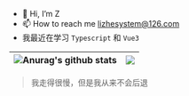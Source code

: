 - 👋 Hi, I’m Z
- 📫 How to reach me lizhesystem@126.com
- 我最近在学习 `Typescript` 和 `Vue3`

<!---
lizhesystem/lizhesystem is a ✨ special ✨ repository because its `README.md` (this file) appears on your GitHub profile.
You can click the Preview link to take a look at your changes.
--->


| <img align="center" src="https://github-readme-stats.vercel.app/api?username=lizhesystem&show_icons=true&include_all_commits=true&theme=buefy&hide_border=true" alt="Anurag's github stats" /> | <img align="center" src="https://github-readme-stats.vercel.app/api/top-langs/?username=lizhesystem&layout=compact&theme=buefy&hide_border=true" /> |
| ------------- | ------------- |

> 我走得很慢，但是我从来不会后退 
